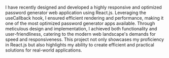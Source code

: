 I have recently designed and developed a highly responsive and optimized password generator web application using React.js. Leveraging the useCallback hook, I ensured efficient rendering and performance, making it one of the most optimized password generator apps available. Through meticulous design and implementation, I achieved both functionality and user-friendliness, catering to the modern web landscape's demands for speed and responsiveness. This project not only showcases my proficiency in React.js but also highlights my ability to create efficient and practical solutions for real-world applications.
